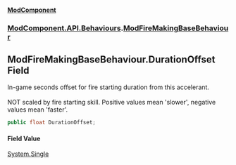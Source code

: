#### [ModComponent](index.md 'index')
### [ModComponent.API.Behaviours](index.md#ModComponent.API.Behaviours 'ModComponent.API.Behaviours').[ModFireMakingBaseBehaviour](ModFireMakingBaseBehaviour.md 'ModComponent.API.Behaviours.ModFireMakingBaseBehaviour')

## ModFireMakingBaseBehaviour.DurationOffset Field

In-game seconds offset for fire starting duration from this accelerant.<br/>  
NOT scaled by fire starting skill. Positive values mean 'slower', negative values mean 'faster'.

```csharp
public float DurationOffset;
```

#### Field Value
[System.Single](https://docs.microsoft.com/en-us/dotnet/api/System.Single 'System.Single')
